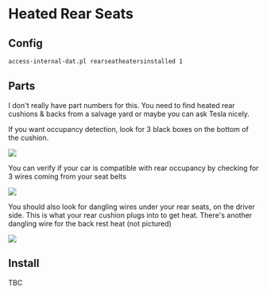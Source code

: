 # Heated Rear Seats

## Config

```bash
access-internal-dat.pl rearseatheatersinstalled 1
```

## Parts

I don't really have part numbers for this. You need to find heated rear cushions & backs from a salvage yard or maybe you can ask Tesla nicely.

If you want occupancy detection, look for 3 black boxes on the bottom of the cushion.

![](https://i.imgur.com/QesbQTI.png)

You can verify if your car is compatible with rear occupancy by checking for 3 wires coming from your seat belts

![](https://i.imgur.com/FUop69C.png)

You should also look for dangling wires under your rear seats, on the driver side. This is what your rear cushion plugs into to get heat. There's another dangling wire for the back rest heat (not pictured)

![](https://i.imgur.com/fAEu4X7.png)

## Install

TBC
